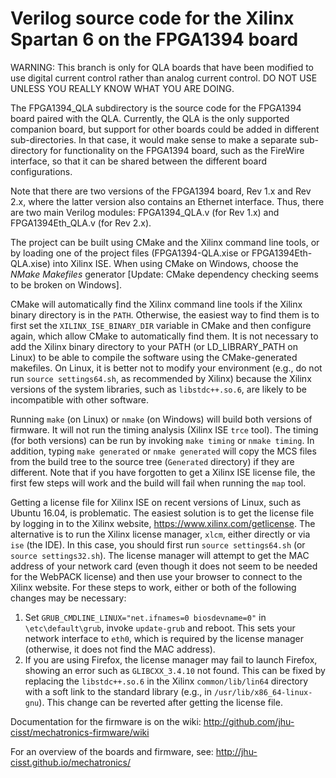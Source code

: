 
Verilog source code for the Xilinx Spartan 6 on the FPGA1394 board
==================================================================

WARNING: This branch is only for QLA boards that have been modified to use
         digital current control rather than analog current control.
         DO NOT USE UNLESS YOU REALLY KNOW WHAT YOU ARE DOING.

The FPGA1394_QLA subdirectory is the source code for the FPGA1394 board paired
with the QLA. Currently, the QLA is the only supported companion board, but
support for other boards could be added in different sub-directories. In that
case, it would make sense to make a separate sub-directory for functionality
on the FPGA1394 board, such as the FireWire interface, so that it can
be shared between the different board configurations.

Note that there are two versions of the FPGA1394 board, Rev 1.x and Rev 2.x,
where the latter version also contains an Ethernet interface. Thus, there
are two main Verilog modules: FPGA1394_QLA.v (for Rev 1.x) and FPGA1394Eth_QLA.v
(for Rev 2.x).

The project can be built using CMake and the Xilinx command line tools, or by loading
one of the project files (FPGA1394-QLA.xise or FPGA1394Eth-QLA.xise) into Xilinx ISE.
When using CMake on Windows, choose the *NMake Makefiles* generator [Update: CMake dependency
checking seems to be broken on Windows].

CMake will automatically find the Xilinx command line tools if the Xilinx binary directory
is in the `PATH`.  Otherwise, the easiest way to find them is to first set the `XILINX_ISE_BINARY_DIR`
variable in CMake and then configure again, which allow CMake to automatically find them.
It is not necessary to add the Xilinx binary directory to your PATH (or LD_LIBRARY_PATH on Linux)
to be able to compile the software using the CMake-generated makefiles.
On Linux, it is better not to modify your environment (e.g., do not run `source settings64.sh`,
as recommended by Xilinx) because the Xilinx versions of the system libraries, such as `libstdc++.so.6`,
are likely to be incompatible with other software.

Running `make` (on Linux) or `nmake` (on Windows) will build both versions of firmware.
It will not run the timing analysis (Xilinx ISE `trce` tool). The timing
(for both versions) can be run by invoking `make timing` or `nmake timing`.
In addition, typing `make generated` or `nmake generated` will copy the MCS files from
the build tree to the source tree (`Generated` directory) if they are different.
Note that if you have forgotten to get a Xilinx ISE license file, the first few steps will work
and the build will fail when running the `map` tool.

Getting a license file for Xilinx ISE on recent versions of Linux, such as Ubuntu 16.04, is problematic. The easiest solution
is to get the license file by logging in to the Xilinx website, https://www.xilinx.com/getlicense.
The alternative is to run the Xilinx license manager, `xlcm`, either directly or via `ise` (the IDE).
In this case, you should first run `source settings64.sh` (or `source settings32.sh`). The license manager will attempt to get
the MAC address of your network card (even though it does not seem to be needed for the WebPACK license) and then use your browser to
connect to the Xilinx website. For these steps to work, either or both of the following changes may be necessary:
1. Set `GRUB_CMDLINE_LINUX="net.ifnames=0 biosdevname=0"` in `\etc\default\grub`, invoke `update-grub` and reboot. This sets your network interface to `eth0`, which is required by the license manager (otherwise, it does not find the MAC address).
2. If you are using Firefox, the license manager may fail to launch Firefox, showing an error such as `GLIBCXX_3.4.10` not found. This can be fixed by replacing the `libstdc++.so.6` in the Xilinx `common/lib/lin64` directory with a soft link to the standard library (e.g., in `/usr/lib/x86_64-linux-gnu`). This change can be reverted after getting the license file.

Documentation for the firmware is on the wiki: http://github.com/jhu-cisst/mechatronics-firmware/wiki

For an overview of the boards and firmware, see: http://jhu-cisst.github.io/mechatronics/

